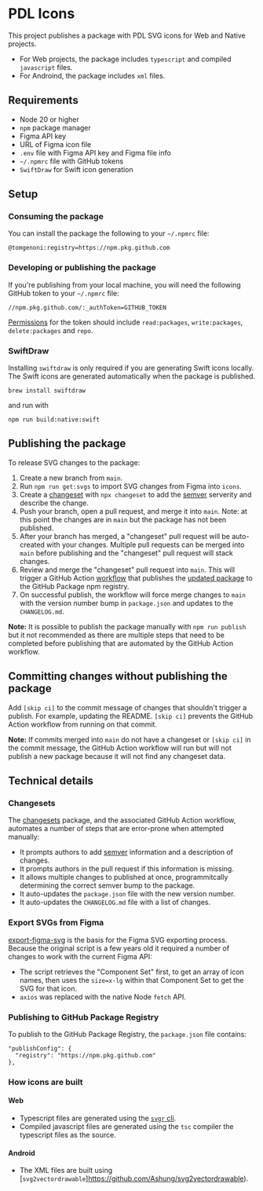 # PDL Icons

This project publishes a package with PDL SVG icons for Web and Native projects.

- For Web projects, the package includes `typescript` and compiled `javascript` files.
- For Androind, the package includes `xml` files.

## Requirements

 - Node 20 or higher
 - `npm` package manager
 - Figma API key
 - URL of Figma icon file
 - `.env` file with Figma API key and Figma file info
 - `~/.npmrc` file with GitHub tokens
 - `SwiftDraw` for Swift icon generation

## Setup

### Consuming the package

You can install the package the following to your `~/.npmrc` file:

```
@tomgenoni:registry=https://npm.pkg.github.com
```

### Developing or publishing the package

If you're publishing from your local machine, you will need the following GitHub token to your `~/.npmrc` file:

```
//npm.pkg.github.com/:_authToken=GITHUB_TOKEN
```

[Permissions](https://docs.github.com/en/packages/learn-github-packages/about-permissions-for-github-packages#about-scopes-and-permissions-for-package-registries) for the token should include `read:packages`, `write:packages`, `delete:packages` and `repo`.

### SwiftDraw

Installing `swiftdraw` is only required if you are generating Swift icons locally. The Swift icons are generated automatically when the package is published.

```
brew install swiftdraw
```

and run with

```
npm run build:native:swift
```

## Publishing the package

To release SVG changes to the package:

1. Create a new branch from `main`.
2. Run `npm run get:svgs` to import SVG changes from Figma into `icons`.
3. Create a [changeset](https://github.com/changesets/changesets/tree/main?tab=readme-ov-file) with `npx changeset` to add the [semver](https://semver.org/) serverity and describe the change.
4. Push your branch, open a pull request, and merge it into `main`. Note: at this point the changes are in `main` but the package has not been published.
5. After your branch has merged, a "changeset" pull request will be auto-created with your changes. Multiple pull requests can be merged into `main` before publishing and the "changeset" pull request will stack changes.
6. Review and merge the "changeset" pull request into `main`. This will trigger a GitHub Action [workflow](https://github.com/tomgenoni/pdl-icons/blob/main/.github/workflows/release.yml) that publishes the [updated package](https://github.com/tomgenoni/pdl-icons/pkgs/npm/pdl-icons) to the GitHub Package npm registry.
7. On successful publish, the workflow will force merge changes to `main` with the version number bump in `package.json` and updates to the `CHANGELOG.md`.

**Note:** It is possible to publish the package manually with `npm run publish` but it not recommended as there are multiple steps that need to be completed before publishing that are automated by the GitHub Action workflow.

## Committing changes without publishing the package

Add `[skip ci]` to the commit message of changes that shouldn't trigger a publish. For example, updating the README. `[skip ci]` prevents the GitHub Action workflow from running on that commit.

**Note:** If commits merged into `main` do not have a changeset or `[skip ci]` in the commit message, the GitHub Action workflow will run but will not publish a new package because it will not find any changeset data.

## Technical details

### Changesets

The [changesets](https://github.com/changesets/changesets) package, and the associated GitHub Action workflow, automates a number of steps that are error-prone when attempted manually:

 - It prompts authors to add [semver](https://semver.org/) information and a description of changes.
 - It prompts authors in the pull request if this information is missing.
 - It allows multiple changes to published at once, programmitcally determining the correct semver bump to the package.
 - It auto-updates the `package.json` file with the new version number.
 - It auto-updates the `CHANGELOG.md` file with a list of changes.

### Export SVGs from Figma

[export-figma-svg](https://github.com/jacobtyq/export-figma-svg) is the basis for the Figma SVG exporting process. Because the original script is a few years old it required a number of changes to work with the current Figma API:

 - The script retrieves the "Component Set" first, to get an array of icon names, then uses the `size=x-lg` within that Component Set to get the SVG for that icon.
 - `axios` was replaced with the native Node `fetch` API.

### Publishing to GitHub Package Registry

To publish to the GitHub Package Registry, the `package.json` file contains:

```
"publishConfig": {
  "registry": "https://npm.pkg.github.com"
},
```

### How icons are built

#### Web

 - Typescript files are generated using the [`svgr` cli](https://react-svgr.com/).
 - Compiled javascript files are generated using the `tsc` compiler the typescript files as the source.

#### Android

 - The XML files are built using [`svg2vectordrawable`]https://github.com/Ashung/svg2vectordrawable).
